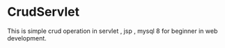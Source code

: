 # CrudServlet
This is simple crud operation in servlet , jsp , mysql 8 for beginner in web development.
